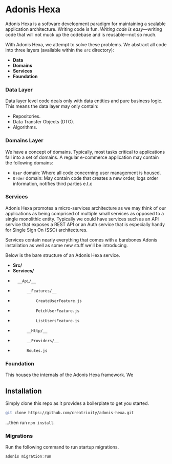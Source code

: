 # Adonis Hexa

Adonis Hexa is a software development paradigm for maintaining a scalable application architecture. Writing code is fun. _Writing code is easy_&mdash;writing code that will not muck up the codebase and is reusable&mdash;not so much.

With Adonis Hexa, we attempt to solve these problems. We abstract all code into three layers (available within the `src` directory):

- **Data**
- **Domains**
- **Services**
- **Foundation**

### Data Layer

Data layer level code deals only with data entities and pure business logic.
This means the data layer may only contain:

- Repositories.
- Data Transfer Objects (DTO).
- Algorithms.

### Domains Layer

We have a concept of domains. Typically, most tasks critical to applications fall into a set of domains. A regular e-commerce application may contain the following domains:

- `User` domain: Where all code concerning user management is housed.
- `Order` domain: May contain code that creates a new order, logs order information, notifies third parties e.t.c

### Services

Adonis Hexa promotes a micro-services architecture as we may think of our applications as being comprised of multiple small services as opposed to a single monolithic entity. Typically we could have services such as an API service that exposes a REST API or an Auth service that is especially handy for Single Sign On (SSO) architectures.

Services contain nearly everything that comes with a barebones Adonis installation as well as some new stuff we'll be introducing.

Below is the bare structure of an Adonis Hexa service.

- **Src/**
- **Services/**
-       __Api/__
-           __Features/__
-               CreateUserFeature.js
-               FetchUserFeature.js
-               ListUsersFeature.js
-           __Http/__
-           __Providers/__
-           Routes.js

### Foundation

This houses the internals of the Adonis Hexa framework. We

## Installation

Simply clone this repo as it provides a boilerplate to get you started.

```bash
git clone https://github.com/creatrixity/adonis-hexa.git
```

...then run `npm install`.

### Migrations

Run the following command to run startup migrations.

```js
adonis migration:run
```
